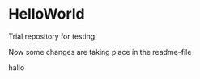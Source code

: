 # HelloWorld
Trial repository for testing

Now some changes are taking place in the readme-file

hallo
